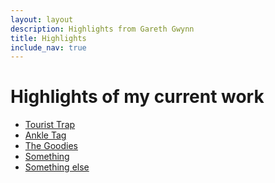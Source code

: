 ```yaml
---
layout: layout
description: Highlights from Gareth Gwynn
title: Highlights
include_nav: true
---
```


# Highlights of my current work

<ul class="highlights pure-g">
  <li class="highlight pure-u-1 pure-u-sm-1-2 pure-u-lg-1-3 pure-u-xl-1-4"><a href="https://www.bbc.co.uk/iplayer/episodes/b0bmfpy5/tourist-trap">Tourist Trap</a></li>
  <li class="highlight pure-u-1 pure-u-sm-1-2 pure-u-lg-1-3 pure-u-xl-1-4"><a href="https://www.bbc.co.uk/programmes/b092sfnk">Ankle Tag</a></li>
  <li class="highlight pure-u-1 pure-u-sm-1-2 pure-u-lg-1-3 pure-u-xl-1-4"><a href="https://www.audible.co.uk/pd/The-Goodies-Audiobook/B07YN6FSV2">The Goodies</a></li>
  <li class="highlight pure-u-1 pure-u-sm-1-2 pure-u-lg-1-3 pure-u-xl-1-4"><a href="#">Something</a></li>
  <li class="highlight pure-u-1 pure-u-sm-1-2 pure-u-lg-1-3 pure-u-xl-1-4"><a href="#">Something else</a></li>
</ul>
